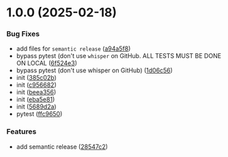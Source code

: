 # 1.0.0 (2025-02-18)


### Bug Fixes

* add files for `semantic release` ([a94a5f8](https://github.com/ChristianPRO1982/transcription-API/commit/a94a5f8684489f387b7ddfb672dcfc20be1db9ce))
* bypass pytest (don't use `whisper` on GitHub. ALL TESTS MUST BE DONE ON LOCAL ([6f524e3](https://github.com/ChristianPRO1982/transcription-API/commit/6f524e3e43b39a15b1aa7253e41f5b0ae643b630))
* bypass pytest (don't use whisper on GitHub) ([1d06c56](https://github.com/ChristianPRO1982/transcription-API/commit/1d06c56e4fdfe46935c66d66890078e26f680431))
* init ([385c02b](https://github.com/ChristianPRO1982/transcription-API/commit/385c02b3cf460d11e837cbedd5fd9acab3a65c17))
* init ([c956682](https://github.com/ChristianPRO1982/transcription-API/commit/c9566823726a9d4f9e401a433d439df04d30b717))
* init ([beea356](https://github.com/ChristianPRO1982/transcription-API/commit/beea35674a55563d470dd80da67a6b3a45835970))
* init ([eba5e81](https://github.com/ChristianPRO1982/transcription-API/commit/eba5e81a51c1eb9b6b40b12a45c425dbdab08114))
* init ([5689d2a](https://github.com/ChristianPRO1982/transcription-API/commit/5689d2afe777916293f2ead398f0982d521f58a9))
* pytest ([ffc9650](https://github.com/ChristianPRO1982/transcription-API/commit/ffc96508ea3230e8c246f5ee79d1139f8d8cfda7))


### Features

* add semantic release ([28547c2](https://github.com/ChristianPRO1982/transcription-API/commit/28547c2a7ab270511cf129a053ef9dff8b1332bc))
